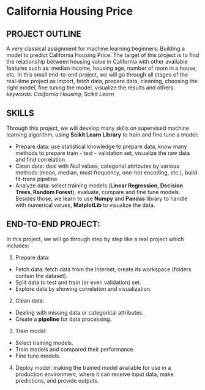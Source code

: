# California Housing Price
## PROJECT OUTLINE <br>
A very classical assignment for machine learning beginners: Building a model to predict California Housing Price. The target of this project is to find the relationship between housing value in California with other available features such as: median income, housing age, number of room in a house, etc. In this small end-to-end project, we will go through all stages of the real-time project as import, fetch data, prepare data, cleaning, choosing the right model, fine tuning the model, visualize the results and others. <br>
*keywords: California Housing, Scikit Learn* <br>
## SKILLS <br>
Through this project, we will develop many skills on supervised machine learning algorithm, using **Scikit Learn Library** to train and fine tune a model:
- Prepare data: use statistical knowledge to prepare data, know many methods to prepare train - test - validation set, visualize the raw data and find correlation.
- Clean data: deal with _Null_ values, categorial attributes by various methods (mean, median, most frequency, one-hot encoding, etc.), build fit-trans pipeline.
- Analyze data: select training models (**Linear Regression, Decision Trees, Random Forest**), evaluate, compare and fine tune models.
Besides those, we learn to use **Numpy** and **Pandas** library to handle with numerical values, **MatplotLib** to visualize the data.
## END-TO-END PROJECT:
In this project, we will go through step by step like a real project which includes:
1. Prepare data: 
- Fetch data: fetch data from the Internet, create its workspace (folders contain the dataset).
- Split data to test and train (or even validation) set.
- Explore data by showing correlation and visualization.
2. Clean data: 
- Dealing with missing data or categorical attributes.
- Create a **pipeline** for data processing.
3. Train model:
- Select training models.
- Train models and compared their performance.
- Fine tune models.
4. Deploy model: making the trained model available for use in a production environment, where it can receive input data, make predictions, and provide outputs.
